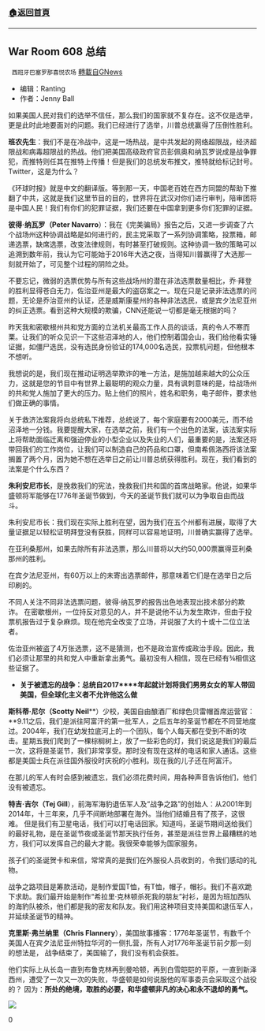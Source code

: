 ###  [:house:返回首頁](https://github.com/ourhimalayas/txt)
---

## War Room 608 总结
` 西班牙巴塞罗那喜悦农场` [轉載自GNews](https://gnews.org/zh-hans/684654/)

- 编辑：Ranting
- 作者：Jenny Ball


如果美国人民对我们的选举不信任，那么我们的国家就不复存在。这不仅是选举，更是此时此地要面对的问题。我们已经进行了选举，川普总统赢得了压倒性胜利。

**班农先生**：我们不是在冷战中，这是一场热战，是中共发起的网络超限战，经济超限战和病毒超限战的热战。他们把美国高级政府官员彭佩奥和纳瓦罗说成是战争罪犯，而推特则任其在推特上传播！但是我们的总统发布推文，推特就给标记封号。Twitter，这是为什么？

《环球时报》就是中文的翻译版。等到那一天，中国老百姓在西方同盟的帮助下推翻了中共，这就是我们这里节目的目的，世界将在武汉对你们进行审判，陪审团将是中国人民！我们有你们的犯罪证据，我们还要在中国拿到更多你们犯罪的证据。

**彼得·纳瓦罗（Peter Navarro**）：我在《完美骗局》报告之后，又进一步调查了六个战场州这种协调战略是如何进行的，民主党采取了一系列协调策略，投票箱，邮递选票，缺席选票，改变法律规则，有时甚至打破规则。这种协调一致的策略可以追溯到数年前，我认为它可能始于2016年大选之夜，当得知川普赢得了大选那一刻就开始了，可见整个过程的阴险之处。

不要忘记，微弱的选票优势与所有这些战场州的潜在非法选票数量相比，乔·拜登的胜利显得苍白无力，佐治亚州是最大的盗窃案之一。现在只是记录非法选票的问题，无论是乔治亚州的认证，还是威斯康星州的各种非法选民，或是宾夕法尼亚州的纠正选票。看到这种大规模的欺骗，CNN还能说一切都是毫无根据的吗？

昨天我和密歇根州共和党方面的立法机关最高工作人员的谈话，真的令人不寒而栗。让我们的听众见识一下这些沼泽地的人，他们控制着国会山，我们给他看实锤证据，如僵尸选民，没有选民身份验证的174,000名选民，投票机问题，但他根本不想听。

我想说的是，我们现在推动证明选举欺诈的唯一方法，是施加越来越大的公众压力，这就是您的节目中有世界上最聪明的观众力量，具有讽刺意味的是，给战场州的共和党人施加了更大的压力。贴上他们的照片，姓名和职务，电子邮件，要求他们做正确的事情。

关于救济法案我将向总统私下推荐，总统说了，每个家庭要有2000美元，而不给沼泽地一分钱。我要提醒大家，在选举之前，我们有一个出色的法案，该法案实际上将帮助面临迁离和强迫停业的小型企业以及失业的人们，最重要的是，法案还将带回我们的工作岗位，让我们可以制造自己的药品和口罩，但南希佩洛西将该法案搁置了两个月，因为她不想在选举日之前让川普总统获得胜利。现在，我们看到的法案是个什么东西？

**朱利安尼市长**，是挽救我们的宪法，挽救我们共和国的首席战略家。他说，如果华盛顿将军能够在1776年圣诞节做到，今天的圣诞节我们就可以为争取自由而战斗。

朱利安尼市长：我们现在实际上胜利在望，因为我们在五个州都有进展，取得了大量证据足以轻松证明拜登没有获胜，同样可以容易地证明，川普确实赢得了选举。

在亚利桑那州，如果去除所有非法选票，那么川普将以大约50,000票赢得亚利桑那州的胜利。

在宾夕法尼亚州，有60万以上的未寄出选票邮件，那意味着它们是在选举日之后印刷的。

不同人关注不同非法选票问题，彼得·纳瓦罗的报告出色地表现出技术部分的欺诈。 在密歇根州，一位持反对意见的人，并不是说他不认为发生欺诈，但由于投票机报告过于复杂麻烦。现在他完全改变了立场，并说服了大约十或十二位立法者。

佐治亚州被盗了4万张选票，这不是猜测，也不是政治宣传或政治手段。因此，我们必须让那里的共和党人中重新拿出勇气。最初没有人相信，现在已经有¾相信这些证据了。

- **关于被遗忘的战争：总统自2017****年起就计划将我们男男女女的军人带回美国，但全球化主义者不允许他这么做**


**斯科蒂·尼尔（Scotty Neil****）少校，美国自由酿酒厂和绿色贝雷帽首席运营官：**9.11之后，我们是派往阿富汗的第一批军人，之后五年的圣诞节都在不同营地度过。2004年，我们在幼发拉底河上的一个团队，每个人每天都在受到不断的攻击。星期五我们爬到了一棵棕榈树上，放了一些彩色的灯，我们说这是我们的最后一次，这将是圣诞节，我们非常享受。那时没有现在这样的电话和家人通话。这些都是美国士兵在派往国外服役时庆祝的小胜利。现在我的儿子还在阿富汗。

在那儿的军人有时会感到被遗忘，我们必须花费时间，用各种声音告诉他们，他们没有被遗忘。

**特吉·吉尔（Tej Gill**），前海军海豹退伍军人及“战争之路”的创始人：从2001年到2014年，十三年来，几乎不间断地部署在海外。当他们结婚且有了孩子，这很难。 但是我们有卫星电话，我们可以打电话回家。知道吗，圣诞节期间送给我们的最好礼物，是在圣诞节夜或圣诞节那天执行任务，甚至是派往世界上最糟糕的地方，我们可以发挥自己的最大才能。我很荣幸能够为国家服务。

孩子们的圣诞贺卡和来信，常常真的是我们在外服役人员收到的，令我们感动的礼物。

战争之路项目是筹款活动，是制作爱国T恤，有T恤，帽子，帽衫。我们不喜欢跪下求助。我们最开始是制作“希拉里·克林顿杀死我的朋友”衬衫，是因为班加西队的海豹队被杀，他们都是我的密友和队友。我们用这种项目支持美国和退伍军人，并延续圣诞节的精神。

**克里斯·弗兰纳里（Chris Flannery**），美国故事播客：1776年圣诞节，有数千个美国人在宾夕法尼亚州特拉华河的一侧扎营，所有人对1776年圣诞节前夕那一刻的想法是， 战争结束了，美国输了，我们没有机会获胜。

他们实际上从长岛一直到布鲁克林再到曼哈顿，再到白雪皑皑的平原，一直到新泽西州，遭受了一次又一次的失败，华盛顿是如何说服他的军事委员会采取这个战役的？ 因为：**所处的绝境，取胜的必要，和华盛顿非凡的决心和永不退却的勇气。**



![]()![](https://gnews-media-offload.s3.amazonaws.com/wp-content/uploads/2020/12/21140607/002233.jpeg)

0
